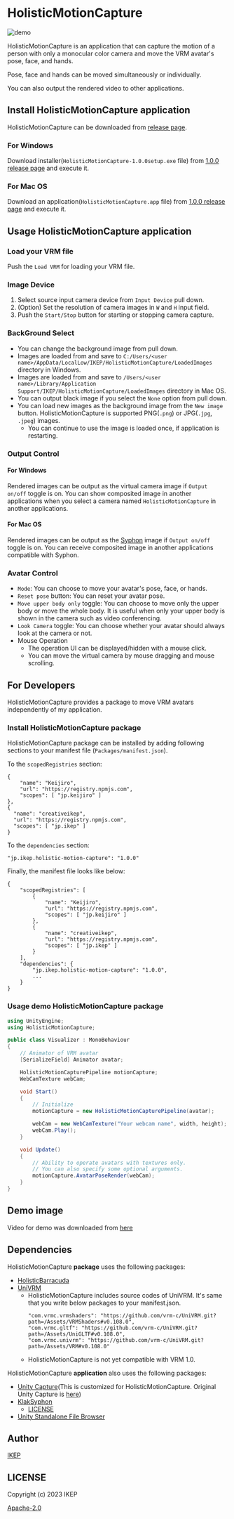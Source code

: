 # HolisticMotionCapture

![demo](https://user-images.githubusercontent.com/34697515/211329841-83ea990d-a597-44f1-a252-efaca8a38cb7.gif)

HolisticMotionCapture is an application that can capture the motion of a person with only a monocular color camera and move the VRM avatar's pose, face, and hands.

Pose, face and hands can be moved simultaneously or individually.

You can also output the rendered video to other applications.

## Install HolisticMotionCapture application

HolisticMotionCapture can be downloaded from [release page](https://github.com/creativeIKEP/HolisticMotionCapture/releases).

### For Windows

Download installer(`HolisticMotionCapture-1.0.0setup.exe` file) from [1.0.0 release page](https://github.com/creativeIKEP/HolisticMotionCapture/releases/tag/v1.0.0) and execute it.

### For Mac OS

Download an application(`HolisticMotionCapture.app` file) from [1.0.0 release page](https://github.com/creativeIKEP/HolisticMotionCapture/releases/tag/v1.0.0) and execute it.

## Usage HolisticMotionCapture application

### Load your VRM file

Push the `Load VRM` for loading your VRM file.

### Image Device

1. Select source input camera device from `Input Device` pull down.
2. (Option) Set the resolution of camera images in `W` and `H` input field.
3. Push the `Start/Stop` button for starting or stopping camera capture.

### BackGround Select

- You can change the background image from pull down.
- Images are loaded from and save to `C:/Users/<user name>/AppData/LocalLow/IKEP/HolisticMotionCapture/LoadedImages` directory in Windows.
- Images are loaded from and save to `/Users/<user name>/Library/Application Support/IKEP/HolisticMotionCapture/LoadedImages` directory in Mac OS.
- You can output black image if you select the `None` option from pull down.
- You can load new images as the background image from the `New image` button.
  HolisticMotionCapture is supported PNG(`.png`) or JPG(`.jpg`, `.jpeg`) images.
  - You can continue to use the image is loaded once, if application is restarting.

### Output Control

#### For Windows

Rendered images can be output as the virtual camera image if `Output on/off` toggle is on.
You can show composited image in another applications when you select a camera named `HolisticMotionCapture` in another applications.

#### For Mac OS

Rendered images can be output as the [Syphon](https://syphon.info/) image if `Output on/off` toggle is on.
You can receive composited image in another applications compatible with Syphon.

### Avatar Control

- `Mode`: You can choose to move your avatar's pose, face, or hands.
- `Reset pose` button: You can reset your avatar pose.
- `Move upper body only` toggle: You can choose to move only the upper body or move the whole body. It is useful when only your upper body is shown in the camera such as video conferencing.
- `Look Camera` toggle: You can choose whether your avatar should always look at the camera or not.
- Mouse Operation
  - The operation UI can be displayed/hidden with a mouse click.
  - You can move the virtual camera by mouse dragging and mouse scrolling.

## For Developers

HolisticMotionCapture provides a package to move VRM avatars independently of my application.

### Install HolisticMotionCapture package

HolisticMotionCapture package can be installed by adding following sections to your manifest file (`Packages/manifest.json`).

To the `scopedRegistries` section:

```
{
    "name": "Keijiro",
    "url": "https://registry.npmjs.com",
    "scopes": [ "jp.keijiro" ]
},
{
  "name": "creativeikep",
  "url": "https://registry.npmjs.com",
  "scopes": [ "jp.ikep" ]
}
```

To the `dependencies` section:

```
"jp.ikep.holistic-motion-capture": "1.0.0"
```

Finally, the manifest file looks like below:

```
{
    "scopedRegistries": [
        {
            "name": "Keijiro",
            "url": "https://registry.npmjs.com",
            "scopes": [ "jp.keijiro" ]
        },
        {
            "name": "creativeikep",
            "url": "https://registry.npmjs.com",
            "scopes": [ "jp.ikep" ]
        }
    ],
    "dependencies": {
        "jp.ikep.holistic-motion-capture": "1.0.0",
        ...
    }
}
```

### Usage demo HolisticMotionCapture package

```cs
using UnityEngine;
using HolisticMotionCapture;

public class Visualizer : MonoBehaviour
{
    // Animator of VRM avatar
    [SerializeField] Animator avatar;

    HolisticMotionCapturePipeline motionCapture;
    WebCamTexture webCam;

    void Start()
    {
        // Initialize
        motionCapture = new HolisticMotionCapturePipeline(avatar);

        webCam = new WebCamTexture("Your webcam name", width, height);
        webCam.Play();
    }

    void Update()
    {
        // Ability to operate avatars with textures only.
        // You can also specify some optional arguments.
        motionCapture.AvatarPoseRender(webCam);
    }
}

```

## Demo image

Video for demo was downloaded from [here](https://www.pexels.com/ja-jp/video/5089491/)

## Dependencies

HolisticMotionCapture **package** uses the following packages:

- [HolisticBarracuda](https://github.com/creativeIKEP/HolisticBarracuda)
- [UniVRM](https://github.com/vrm-c/UniVRM)
  - HolisticMotionCapture includes source codes of UniVRM. It's same that you write below packages to your manifest.json.
    ```
    "com.vrmc.vrmshaders": "https://github.com/vrm-c/UniVRM.git?path=/Assets/VRMShaders#v0.108.0",
    "com.vrmc.gltf": "https://github.com/vrm-c/UniVRM.git?path=/Assets/UniGLTF#v0.108.0",
    "com.vrmc.univrm": "https://github.com/vrm-c/UniVRM.git?path=/Assets/VRM#v0.108.0"
    ```
  - HolisticMotionCapture is not yet compatible with VRM 1.0.

HolisticMotionCapture **application** also uses the following packages:

- [Unity Capture](https://github.com/creativeIKEP/UnityCapture/tree/HolisticMotionCaptureCamera)(This is customized for HolisticMotionCapture. Original Unity Capture is [here](https://github.com/schellingb/UnityCapture))
- [KlakSyphon](https://github.com/keijiro/KlakSyphon)
  - [LICENSE](/Syphon-LICENSE)
- [Unity Standalone File Browser](https://github.com/gkngkc/UnityStandaloneFileBrowser)

## Author

[IKEP](https://ikep.jp)

## LICENSE

Copyright (c) 2023 IKEP

[Apache-2.0](/LICENSE.md)
